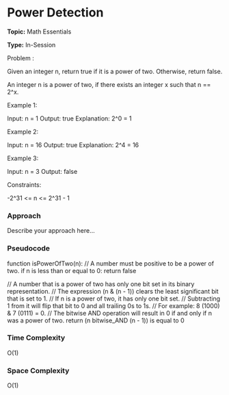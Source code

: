 # Power Detection
**Topic:** Math Essentials

**Type:** In-Session

Problem : 

Given an integer n, return true if it is a power of two. Otherwise, return false. 

An integer n is a power of two, if there exists an integer x such that n == 2^x. 

Example 1: 

Input: n = 1 
Output: true 
Explanation: 2^0 = 1 
 

Example 2: 

Input: n = 16 
Output: true 
Explanation: 2^4 = 16 
 

Example 3: 

Input: n = 3 
Output: false 
 

Constraints: 

-2^31 <= n <= 2^31 - 1 

### Approach
Describe your approach here...

### Pseudocode
function isPowerOfTwo(n):
  // A number must be positive to be a power of two.
  if n is less than or equal to 0:
    return false
  
  // A number that is a power of two has only one bit set in its binary representation.
  // The expression (n & (n - 1)) clears the least significant bit that is set to 1.
  // If n is a power of two, it has only one bit set.
  // Subtracting 1 from it will flip that bit to 0 and all trailing 0s to 1s.
  // For example: 8 (1000) & 7 (0111) = 0.
  // The bitwise AND operation will result in 0 if and only if n was a power of two.
  return (n bitwise_AND (n - 1)) is equal to 0

### Time Complexity
O(1)

### Space Complexity
O(1)
